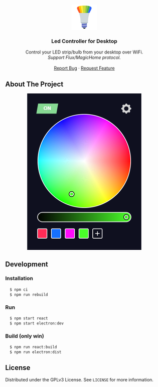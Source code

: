 <p align="center">
  <a href="https://github.com/seravifer/led-strip-desktop-controller">
    <img src="public/icon-96x96.png" alt="Logo" width="80" height="80">
  </a>

  <h3 align="center">Led Controller for Desktop</h3>

  <p align="center">
    Control your LED strip/bulb from your desktop over WiFi.
    <br />
    <i>Support Flux/MagicHome protocol.</i>
    <br />
    <br />
    <a href="https://github.com/seravifer/led-strip-desktop-controller/issues">Report Bug</a>
    ·
    <a href="https://github.com/seravifer/led-strip-desktop-controller/issues">Request Feature</a>
  </p>
</p>

## About The Project
<p align="center">
  <img src="public/screenshot.png" alt="Screenshot">
</p>

## Development
### Installation
```
  $ npm ci
  $ npm run rebuild
```

### Run
```
  $ npm start react
  $ npm start electron:dev
```

### Build (only win)
```
  $ npm run react:build
  $ npm run electron:dist
```


## License

Distributed under the GPLv3 License. See `LICENSE` for more information.
